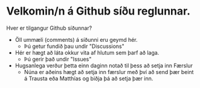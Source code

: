 # Velkomin/n á Github síðu reglunnar.

Hver er tilgangur Github síðunnar?
- Öll ummæli (comments) á síðunni eru geymd hér.
  - Þú getur fundið þau undir "Discussions"
- Hér er hægt að láta okkur vita af hlutum sem þarf að laga.
  - Þú gerir það undir "Issues"
- Hugsanlega verður þetta einn daginn notað til þess að setja inn Færslur
  - Núna er aðeins hægt að setja inn færslur með því að 
  send þær beint á Trausta eða Matthías og biðja þá að setja þær inn.